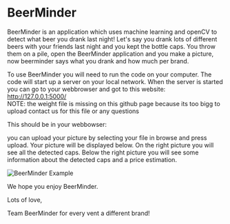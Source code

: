 # BeerMinder
BeerMinder is an application which uses machine learning and openCV to detect what beer you drank last night!
Let's say you drank lots of different beers with your friends last night and you kept the bottle caps.
You throw them on a pile, open the BeerMinder application and you make a picture, now beerminder says what you drank and how much per brand.

To use BeerMinder you will need to run the code on your computer. The code will start up a server on your local network. When the server is started you can go to your webbrowser and got to this website: http://127.0.0.1:5000/  
NOTE: the weight file is missing on this github page because its too bigg to upload contact us for this file or any questions

This should be in your webbowser:


you can upload your picture by selecting your file in browse and press upload. Your picture will be displayed below. On the right picture you will see all the detected caps. Below the right picture you will see some information about the detected caps and a price estimation. 

![BeerMinder Example](https://github.com/svendenexter/BeerMinder/blob/master/BeerMinderExample.png)

We hope you enjoy BeerMinder.

Lots of love,

Team BeerMinder
for every vent a different brand!
